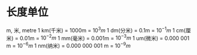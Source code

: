 # 长度单位

m, 米, metre
1 km(千米) = 1000m = $10^3m$
1 dm(分米) = 0.1m = $10^{-1} m$
1 cm(厘米) = 0.01m = $10^{-2}m$
1 mm(毫米) = 0.001m = $10^{-3}m$
1 um(微米) = 0.000 001 m = $10^{-6}m$
1 nm(纳米) = 0.000 000 001 m = $10^{-9}m$









